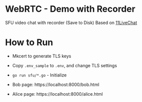 # WebRTC - Demo with Recorder

SFU video chat with recorder (Save to Disk)
Based on [11LiveChat](https://github.com/pion/11LiveChat)

# How to Run

- Mkcert to generate TLS keys
- Copy `.env_sample` to `.env`, and change TLS settings
- `go run sfu/*.go` - Initialize

- Bob page: https://localhost:8000/bob.html
- Alice page: https://localhost:8000/alice.html
